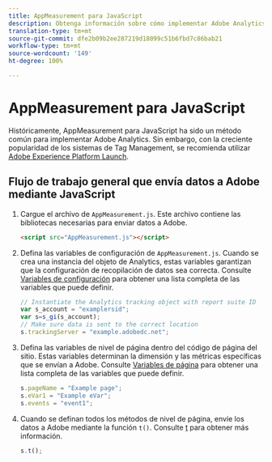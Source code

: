 ```yaml
---
title: AppMeasurement para JavaScript
description: Obtenga información sobre cómo implementar Adobe Analytics mediante JavaScript sin un sistema de administración de etiquetas.
translation-type: tm+mt
source-git-commit: dfe2b09b2ee287219d18099c51b6fbd7c86bab21
workflow-type: tm+mt
source-wordcount: '149'
ht-degree: 100%

---
```



# AppMeasurement para JavaScript

Históricamente, AppMeasurement para JavaScript ha sido un método común para implementar Adobe Analytics. Sin embargo, con la creciente popularidad de los sistemas de Tag Management, se recomienda utilizar [Adobe Experience Platform Launch](../launch/overview.md).

## Flujo de trabajo general que envía datos a Adobe mediante JavaScript

1. Cargue el archivo de `AppMeasurement.js`. Este archivo contiene las bibliotecas necesarias para enviar datos a Adobe.

   ```html
   <script src="AppMeasurement.js"></script>
   ```

2. Defina las variables de configuración de `AppMeasurement.js`. Cuando se crea una instancia del objeto de Analytics, estas variables garantizan que la configuración de recopilación de datos sea correcta. Consulte [Variables de configuración](../vars/config-vars/configuration-variables.md) para obtener una lista completa de las variables que puede definir.

   ```js
   // Instantiate the Analytics tracking object with report suite ID
   var s_account = "examplersid";
   var s=s_gi(s_account);
   // Make sure data is sent to the correct location
   s.trackingServer = "example.adobedc.net";
   ```

3. Defina las variables de nivel de página dentro del código de página del sitio. Estas variables determinan la dimensión y las métricas específicas que se envían a Adobe. Consulte [Variables de página](../vars/page-vars/page-variables.md) para obtener una lista completa de las variables que puede definir.

   ```js
   s.pageName = "Example page";
   s.eVar1 = "Example eVar";
   s.events = "event1";
   ```

4. Cuando se definan todos los métodos de nivel de página, envíe los datos a Adobe mediante la función `t()`. Consulte [t](../vars/functions/t-method.md) para obtener más información.

   ```js
   s.t();
   ```
